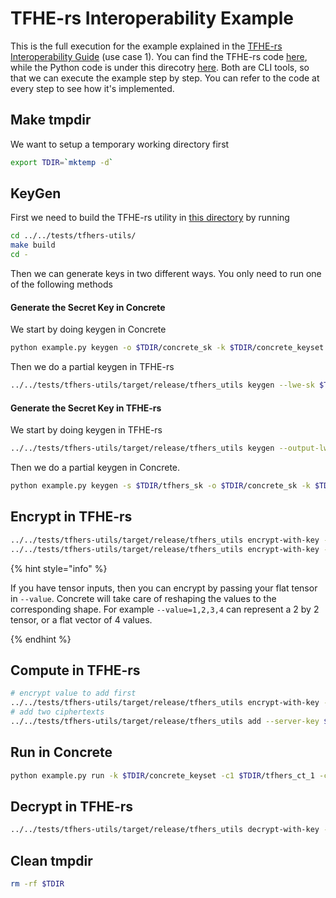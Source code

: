 # TFHE-rs Interoperability Example

This is the full execution for the example explained in the [TFHE-rs Interoperability Guide](../../../../docs/guides/tfhers) (use case 1). You can find the TFHE-rs code [here](../../tests/tfhers-utils/src/main.rs), while the Python code is under this direcotry [here](example.py). Both are CLI tools, so that we can execute the example step by step. You can refer to the code at every step to see how it's implemented.

## Make tmpdir

We want to setup a temporary working directory first

```sh
export TDIR=`mktemp -d`
```

## KeyGen

First we need to build the TFHE-rs utility in [this directory](../../tests/tfhers-utils/) by running

```sh
cd ../../tests/tfhers-utils/
make build
cd -
```

Then we can generate keys in two different ways. You only need to run one of the following methods

#### Generate the Secret Key in Concrete

We start by doing keygen in Concrete

```sh
python example.py keygen -o $TDIR/concrete_sk -k $TDIR/concrete_keyset
```

Then we do a partial keygen in TFHE-rs

```sh
../../tests/tfhers-utils/target/release/tfhers_utils keygen --lwe-sk $TDIR/concrete_sk --output-lwe-sk $TDIR/tfhers_sk -c $TDIR/tfhers_client_key -s $TDIR/tfhers_server_key
```

#### Generate the Secret Key in TFHE-rs

We start by doing keygen in TFHE-rs

```sh
../../tests/tfhers-utils/target/release/tfhers_utils keygen --output-lwe-sk $TDIR/tfhers_sk -c $TDIR/tfhers_client_key -s $TDIR/tfhers_server_key
```

Then we do a partial keygen in Concrete.

```sh
python example.py keygen -s $TDIR/tfhers_sk -o $TDIR/concrete_sk -k $TDIR/concrete_keyset
```

## Encrypt in TFHE-rs

```sh
../../tests/tfhers-utils/target/release/tfhers_utils encrypt-with-key --value 162 --ciphertext $TDIR/tfhers_ct_1 --client-key $TDIR/tfhers_client_key
../../tests/tfhers-utils/target/release/tfhers_utils encrypt-with-key --value 73 --ciphertext $TDIR/tfhers_ct_2 --client-key $TDIR/tfhers_client_key
```

{% hint style="info" %}

If you have tensor inputs, then you can encrypt by passing your flat tensor in `--value`. Concrete will take care of reshaping the values to the corresponding shape. For example `--value=1,2,3,4` can represent a 2 by 2 tensor, or a flat vector of 4 values.

{% endhint %}

## Compute in TFHE-rs

```sh
# encrypt value to add first
../../tests/tfhers-utils/target/release/tfhers_utils encrypt-with-key --value 9 --ciphertext $TDIR/tfhers_ct_inc --client-key $TDIR/tfhers_client_key
# add two ciphertexts
../../tests/tfhers-utils/target/release/tfhers_utils add --server-key $TDIR/tfhers_server_key --cts $TDIR/tfhers_ct_2 $TDIR/tfhers_ct_inc --output-ct $TDIR/tfhers_ct_2
```

## Run in Concrete

```sh
python example.py run -k $TDIR/concrete_keyset -c1 $TDIR/tfhers_ct_1 -c2 $TDIR/tfhers_ct_2 -o $TDIR/tfhers_ct_out
```

## Decrypt in TFHE-rs

```sh
../../tests/tfhers-utils/target/release/tfhers_utils decrypt-with-key --ciphertext $TDIR/tfhers_ct_out --client-key $TDIR/tfhers_client_key
```

## Clean tmpdir

```sh
rm -rf $TDIR
```
